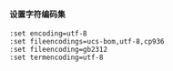 #### 设置字符编码集
```console
:set encoding=utf-8
:set fileencodings=ucs-bom,utf-8,cp936
:set fileencoding=gb2312
:set termencoding=utf-8
```